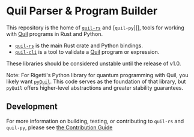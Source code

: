 # Quil Parser & Program Builder

This repository is the home of [`quil-rs`][] and [`quil-py`][],
tools for working with [Quil][quil-spec] programs in Rust and Python.

- [`quil-rs`][] is the main Rust crate and Python bindings.
- [`quil-cli`][] is a tool to validate a [Quil][quil-spec] program or expression.

These libraries should be considered unstable until the release of v1.0.

Note: For Rigetti's Python library for quantum programming with Quil, you likely want [`pyQuil`][].
This code serves as the foundation of that library,
but `pyQuil` offers higher-level abstractions and greater stability guarantees.

[quil-spec]: https://github.com/quil-lang/quil
[`quil-rs`]: https://github.com/rigetti/quil-rs/tree/main/quil-rs
[`quil-cli`]: https://github.com/rigetti/quil-rs/tree/main/quil-cli
[`pyQuil`]: https://github.com/rigetti/pyquil

## Development

For more information on building, testing, or contributing to `quil-rs` and `quil-py`,
please see [the Contribution Guide][contributing.md]

[contributing.md]: https://github.com/rigetti/quil-rs/blob/main/CONTRIBUTING.md

